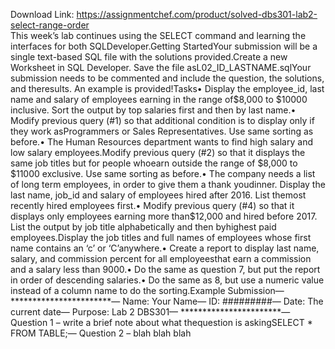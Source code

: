 Download Link: https://assignmentchef.com/product/solved-dbs301-lab2-select-range-order
<br>
This week’s lab continues using the SELECT command and learning the interfaces for both SQLDeveloper.Getting StartedYour submission will be a single text-based SQL file with the solutions provided.Create a new Worksheet in SQL Developer. Save the file asL02_ID_LASTNAME.sqlYour submission needs to be commented and include the question, the solutions, and theresults. An example is provided!Tasks• Display the employee_id, last name and salary of employees earning in the range of$8,000 to $10000 inclusive. Sort the output by top salaries first and then by last name.• Modify previous query (#1) so that additional condition is to display only if they work asProgrammers or Sales Representatives. Use same sorting as before.• The Human Resources department wants to find high salary and low salary employees.Modify previous query (#2) so that it displays the same job titles but for people whoearn outside the range of $8,000 to $11000 exclusive. Use same sorting as before.• The company needs a list of long term employees, in order to give them a thank youdinner. Display the last name, job_id and salary of employees hired after 2016. List themost recently hired employees first.• Modify previous query (#4) so that it displays only employees earning more than$12,000 and hired before 2017. List the output by job title alphabetically and then byhighest paid employees.Display the job titles and full names of employees whose first name contains an ‘c’ or ‘C’anywhere.• Create a report to display last name, salary, and commission percent for all employeesthat earn a commission and a salary less than 9000.• Do the same as question 7, but put the report in order of descending salaries.• Do the same as 8, but use a numeric value instead of a column name to do the sorting.Example Submission— ***********************— Name: Your Name— ID: #########— Date: The current date— Purpose: Lab 2 DBS301— ***********************— Question 1 – write a brief note about what thequestion is askingSELECT * FROM TABLE;— Question 2 – blah blah blah